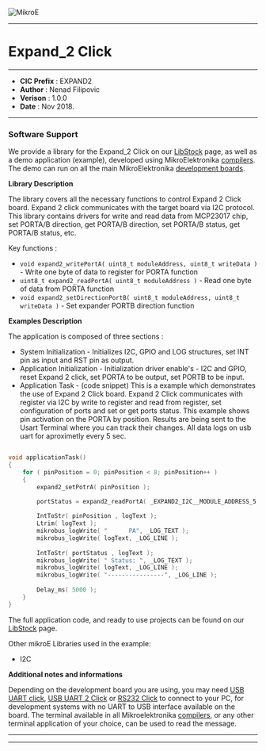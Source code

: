 ![MikroE](http://www.mikroe.com/img/designs/beta/logo_small.png)

---

# Expand_2 Click

---

- **CIC Prefix**  : EXPAND2
- **Author**      : Nenad Filipovic
- **Verison**     : 1.0.0
- **Date**        : Nov 2018.

---

### Software Support

We provide a library for the Expand_2 Click on our [LibStock](https://libstock.mikroe.com/projects/view/1250/expand2-click) 
page, as well as a demo application (example), developed using MikroElektronika 
[compilers](http://shop.mikroe.com/compilers). The demo can run on all the main 
MikroElektronika [development boards](http://shop.mikroe.com/development-boards).

**Library Description**

The library covers all the necessary functions to control Expand 2 Click board.
Expand 2 click communicates with the target board via I2C protocol. 
This library contains drivers for write and read data from MCP23017 chip,
set PORTA/B direction, get PORTA/B direction, 
set PORTA/B status, get PORTA/B status, etc.

Key functions :

- ``` void expand2_writePortA( uint8_t moduleAddress, uint8_t writeData ) ``` - Write one byte of data to register for PORTA function
- ``` uint8_t expand2_readPortA( uint8_t moduleAddress ) ``` - Read one byte of data from PORTA function
- ``` void expand2_setDirectionPortB( uint8_t moduleAddress, uint8_t writeData ) ``` - Set expander PORTB direction function

**Examples Description**

The application is composed of three sections :

- System Initialization - Initializes I2C, GPIO and LOG structures, set INT pin as input and RST pin as output.
- Application Initialization - Initialization driver enable's - I2C and GPIO,
     reset Expand 2 click, set PORTA to be output, set PORTB to be input.
- Application Task - (code snippet) This is a example which demonstrates the use of Expand 2 Click board.
     Expand 2 Click communicates with register via I2C by write to register and read from register,
     set configuration of ports and set or get ports status.
     This example shows pin activation on the PORTA by position.
     Results are being sent to the Usart Terminal where you can track their changes.
     All data logs on usb uart for aproximetly every 5 sec.


```.c

void applicationTask()
{
    for ( pinPosition = 0; pinPosition < 8; pinPosition++ )
    {
        expand2_setPotrA( pinPosition );

        portStatus = expand2_readPortA( _EXPAND2_I2C__MODULE_ADDRESS_5 );
        
        IntToStr( pinPosition , logText );
        Ltrim( logText );
        mikrobus_logWrite( "      PA", _LOG_TEXT );
        mikrobus_logWrite( logText, _LOG_LINE );
        
        IntToStr( portStatus , logText );
        mikrobus_logWrite( " Status: ", _LOG_TEXT );
        mikrobus_logWrite( logText, _LOG_LINE );
        mikrobus_logWrite( "----------------", _LOG_LINE );
        
        Delay_ms( 5000 );
    }
}

```



The full application code, and ready to use projects can be found on our 
[LibStock](https://libstock.mikroe.com/projects/view/1250/expand2-click) page.

Other mikroE Libraries used in the example:

- I2C


**Additional notes and informations**

Depending on the development board you are using, you may need 
[USB UART click](http://shop.mikroe.com/usb-uart-click), 
[USB UART 2 Click](http://shop.mikroe.com/usb-uart-2-click) or 
[RS232 Click](http://shop.mikroe.com/rs232-click) to connect to your PC, for 
development systems with no UART to USB interface available on the board. The 
terminal available in all Mikroelektronika 
[compilers](http://shop.mikroe.com/compilers), or any other terminal application 
of your choice, can be used to read the message.

---
---
